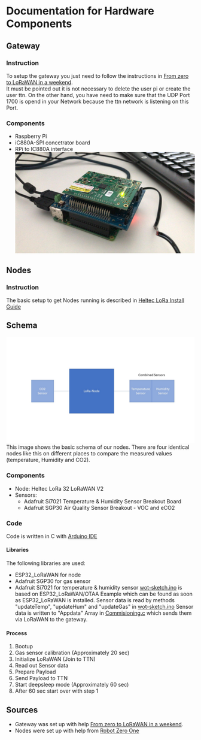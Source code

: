 # Documentation for Hardware Components
## Gateway
### Instruction
To setup the gateway you just need to follow the instructions in [From zero to LoRaWAN in a weekend](https://github.com/ttn-zh/ic880a-gateway/wiki).  
It must be pointed out it is not necessary to delete the user pi or create the user ttn.
On the other hand, you have need to make sure that the UDP Port 1700 is opend in your Network because the ttn network is listening on this Port.

### Components
- Raspberry Pi
- iC880A-SPI concetrator board
- RPi to IC880A interface
![Gateway](../images/gateway.jpg)

## Nodes
### Instruction
The basic setup to get Nodes running is described in [Heltec LoRa Install Guide](HeltecLora32Install.md)

## Schema
![Node Schema](../images/Node_schema.jpg)
This image shows the basic schema of our nodes.
There are four identical nodes like this on different places to compare the measured values (temperature, Humidity and CO2).

### Components
- Node: Heltec LoRa 32 LoRaWAN V2
- Sensors:
	- Adafruit Si7021 Temperature & Humidity Sensor Breakout Board
	- Adafruit SGP30 Air Quality Sensor Breakout - VOC and eCO2

### Code
Code is written in C with [Arduino IDE](https://www.arduino.cc/en/Main/Software)

#### Libraries
The following libraries are used:
- ESP32_LoRaWAN for node
- Adafruit SGP30 for gas sensor
- Adafruit Si7021 for temperature & humidity sensor
[wot-sketch.ino](wot-sketch.ino) is based on ESP32_LoRaWAN/OTAA Example which can be found as soon as ESP32_LoRaWAN is installed.
Sensor data is read by methods "updateTemp", "updateHum" and "updateGas" in [wot-sketch.ino](wot-sketch.ino)
Sensor data is written to "Appdata" Array in [Commisioning.c](Commissioning.c) which sends them via LoRaWAN to the gateway.

#### Process
1. Bootup
2. Gas sensor calibration (Approximately 20 sec)
3. Initialize LoRaWAN (Join to TTN)
4. Read out Sensor data
5. Prepare Payload
6. Send Payload to TTN
7. Start deepsleep mode (Approximately 60 sec)
8. After 60 sec start over with step 1

## Sources
- Gateway was set up with help [From zero to LoRaWAN in a weekend](https://github.com/ttn-zh/ic880a-gateway/wiki). 
- Nodes were set up with help from [Robot Zero One](https://robotzero.one/heltec-lora32-lorawan-node/)
